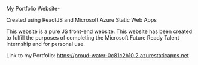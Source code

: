 My Portfolio Website-

Created using ReactJS and Microsoft Azure Static Web Apps

This website is a pure JS front-end website.
This website has been created to fulfill the purposes of completing the Microsoft Future Ready Talent Internship and for personal use.

Link to my Portfolio: https://proud-water-0c81c2b10.2.azurestaticapps.net
